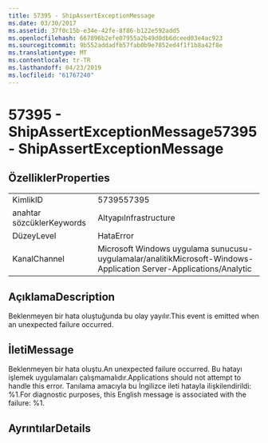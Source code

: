 ```yaml
---
title: 57395 - ShipAssertExceptionMessage
ms.date: 03/30/2017
ms.assetid: 37f0c15b-e34e-42fe-8f86-b122e592add5
ms.openlocfilehash: 667896b2efe07955a2b49d0db6dceed03e4ac923
ms.sourcegitcommit: 9b552addadfb57fab0b9e7852ed4f1f1b8a42f8e
ms.translationtype: MT
ms.contentlocale: tr-TR
ms.lasthandoff: 04/23/2019
ms.locfileid: "61767240"
---
```

# <a name="57395---shipassertexceptionmessage"></a><span data-ttu-id="ca85d-102">57395 - ShipAssertExceptionMessage</span><span class="sxs-lookup"><span data-stu-id="ca85d-102">57395 - ShipAssertExceptionMessage</span></span>
## <a name="properties"></a><span data-ttu-id="ca85d-103">Özellikler</span><span class="sxs-lookup"><span data-stu-id="ca85d-103">Properties</span></span>  
  
|||  
|-|-|  
|<span data-ttu-id="ca85d-104">Kimlik</span><span class="sxs-lookup"><span data-stu-id="ca85d-104">ID</span></span>|<span data-ttu-id="ca85d-105">57395</span><span class="sxs-lookup"><span data-stu-id="ca85d-105">57395</span></span>|  
|<span data-ttu-id="ca85d-106">anahtar sözcükler</span><span class="sxs-lookup"><span data-stu-id="ca85d-106">Keywords</span></span>|<span data-ttu-id="ca85d-107">Altyapı</span><span class="sxs-lookup"><span data-stu-id="ca85d-107">Infrastructure</span></span>|  
|<span data-ttu-id="ca85d-108">Düzey</span><span class="sxs-lookup"><span data-stu-id="ca85d-108">Level</span></span>|<span data-ttu-id="ca85d-109">Hata</span><span class="sxs-lookup"><span data-stu-id="ca85d-109">Error</span></span>|  
|<span data-ttu-id="ca85d-110">Kanal</span><span class="sxs-lookup"><span data-stu-id="ca85d-110">Channel</span></span>|<span data-ttu-id="ca85d-111">Microsoft Windows uygulama sunucusu-uygulamalar/analitik</span><span class="sxs-lookup"><span data-stu-id="ca85d-111">Microsoft-Windows-Application Server-Applications/Analytic</span></span>|  
  
## <a name="description"></a><span data-ttu-id="ca85d-112">Açıklama</span><span class="sxs-lookup"><span data-stu-id="ca85d-112">Description</span></span>  
 <span data-ttu-id="ca85d-113">Beklenmeyen bir hata oluştuğunda bu olay yayılır.</span><span class="sxs-lookup"><span data-stu-id="ca85d-113">This event is emitted when an unexpected failure occurred.</span></span>  
  
## <a name="message"></a><span data-ttu-id="ca85d-114">İleti</span><span class="sxs-lookup"><span data-stu-id="ca85d-114">Message</span></span>  
 <span data-ttu-id="ca85d-115">Beklenmeyen bir hata oluştu.</span><span class="sxs-lookup"><span data-stu-id="ca85d-115">An unexpected failure occurred.</span></span> <span data-ttu-id="ca85d-116">Bu hatayı işlemek uygulamaları çalışmamalıdır.</span><span class="sxs-lookup"><span data-stu-id="ca85d-116">Applications should not attempt to handle this error.</span></span> <span data-ttu-id="ca85d-117">Tanılama amacıyla bu İngilizce ileti hatayla ilişkilendirildi: %1.</span><span class="sxs-lookup"><span data-stu-id="ca85d-117">For diagnostic purposes, this English message is associated with the failure: %1.</span></span>  
  
## <a name="details"></a><span data-ttu-id="ca85d-118">Ayrıntılar</span><span class="sxs-lookup"><span data-stu-id="ca85d-118">Details</span></span>
